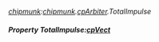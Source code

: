 _[chipmunk](../../modules/chipmunk/chipmunk-module.md):[chipmunk](../../modules/chipmunk/chipmunk-module.md).[cpArbiter](../../modules/chipmunk/chipmunk-cparbiter.md).TotalImpulse_
##### Property TotalImpulse:[cpVect](../../modules/chipmunk/chipmunk-cpvect.md)

